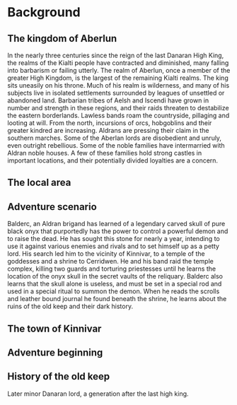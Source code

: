 # Background

## The kingdom of Aberlun

In the nearly three centuries since the reign of the last Danaran High King, the realms of the Kialti people have contracted and diminished, many falling into barbarism or failing utterly. The realm of Aberlun, once a member of the greater High Kingdom, is the largest of the remaining Kialti realms. The king sits uneasily on his throne. Much of his realm is wilderness, and many of his subjects live in isolated settlements surrounded by leagues of unsettled or abandoned land. Barbarian tribes of Aelsh and Iscendi have grown in number and strength in these regions, and their raids threaten to destabilize the eastern borderlands. Lawless bands roam the countryside, pillaging and looting at will. From the north, incursions of orcs, hobgoblins and their greater kindred are increasing. Aldrans are pressing their claim in the southern marches. Some of the Aberlan lords are disobedient and unruly, even outright rebellious. Some of the noble families have intermarried with Aldran noble houses. A few of these families hold strong castles in important locations, and their potentially divided loyalties are a concern.

## The local area

## Adventure scenario

Balderc, an Aldran brigand has learned of a legendary carved skull of pure black onyx that purportedly has the power to control a powerful demon and to raise the dead. He has sought this stone for nearly a year, intending to use it against various enemies and rivals and to set himself up as a petty lord. His search led him to the vicinity of Kinnivar, to a temple of the goddesses and a shrine to Cerridwen. He and his band raid the temple complex, killing two guards and torturing priestesses until he learns the location of the onyx skull in the secret vaults of the reliquary. Balderc also learns that the skull alone is useless, and must be set in a special rod and used in a special ritual to summon the demon. When he reads the scrolls and leather bound journal he found beneath the shrine, he learns about the ruins of the old keep and their dark history.

## The town of Kinnivar

## Adventure beginning

## History of the old keep

Later minor Danaran lord, a generation after the last high king.